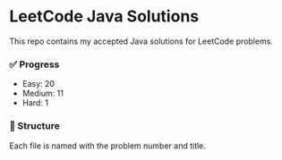 # LeetCode Java Solutions

This repo contains my accepted Java solutions for LeetCode problems.

### ✅ Progress
- Easy: 20
- Medium: 11
- Hard: 1

### 📁 Structure
Each file is named with the problem number and title.
